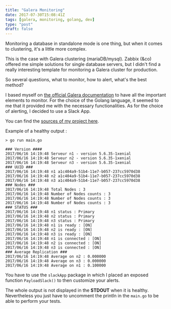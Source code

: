 ```yaml
---
title: "Galera Monitoring"
date: 2017-07-30T15:08:41Z
tags: [galera, monitoring, golang, dev]
type: "post"
draft: false
---
```


Monitoring a database in standalone mode is one thing, but when it comes to clustering, it's a little more complex.

This is the case with Galera clustering (mariaDB/mysql). Zabbix (&co) offered me simple solutions for single database servers, but I didn't find a really interesting template for monitoring a Galera cluster for production.

So several questions, what to monitor, how to alert, what's the best method?

I based myself on [the official Galera documentation](http://galeracluster.com/documentation-webpages/monitoringthecluster.html) to have all the important elements to monitor.
For the choice of the Golang language, it seemed to me that it provided me with the necessary functionalities.
As for the choice of alerting, I decided to use a Slack App.

You can find the [sources of my project here](https://github.com/lebarondecharlus/GaleraMonitoring).

Example of a healthy output :

```
> go run main.go

### Version ####
2017/06/16 14:19:48 Serveur n1 - version 5.6.35-1xenial
2017/06/16 14:19:48 Serveur n2 - version 5.6.35-1xenial
2017/06/16 14:19:48 Serveur n3 - version 5.6.35-1xenial
### UUID ###
2017/06/16 14:19:48 n1 a1c404a9-51b4-11e7-b057-237cc5970d38
2017/06/16 14:19:48 n2 a1c404a9-51b4-11e7-b057-237cc5970d38
2017/06/16 14:19:48 n3 a1c404a9-51b4-11e7-b057-237cc5970d38
### Nodes ###
2017/06/16 14:19:48 Total Nodes : 3
2017/06/16 14:19:48 Number of Nodes counts : 3
2017/06/16 14:19:48 Number of Nodes counts : 3
2017/06/16 14:19:48 Number of Nodes counts : 3
### STATUS ###
2017/06/16 14:19:48 n1 status : Primary
2017/06/16 14:19:48 n2 status : Primary
2017/06/16 14:19:48 n3 status : Primary
2017/06/16 14:19:48 n1 is ready : [ON]
2017/06/16 14:19:48 n2 is ready : [ON]
2017/06/16 14:19:48 n3 is ready : [ON]
2017/06/16 14:19:48 n1 is connected : [ON]
2017/06/16 14:19:48 n2 is connected : [ON]
2017/06/16 14:19:48 n3 is connected : [ON]
### Average Replication ###
2017/06/16 14:19:48 Average on n2 : 0.000000
2017/06/16 14:19:48 Average on n3 : 0.000000
2017/06/16 14:19:48 Average on n1 : 0.100000
```


You have to use the `slackApp` package in which I placed an exposed function `PayloadSlack()` to then customize your alerts.

The whole output is not displayed in the **STDOUT** when it is healthy. Nevertheless you just have to uncomment the println in the `main.go` to be able to perform your tests.
